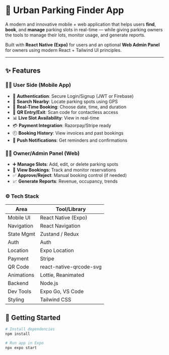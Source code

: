 # 🚗 Urban Parking Finder App

A modern and innovative mobile + web application that helps users **find**, **book**, and **manage** parking slots in real-time — while giving parking owners the tools to manage their lots, monitor usage, and generate reports.

Built with **React Native (Expo)** for users and an optional **Web Admin Panel** for owners using modern React + Tailwind UI principles.

---

## ✨ Features

### 🧑‍💼 User Side (Mobile App)

- 🔐 **Authentication**: Secure Login/Signup (JWT or Firebase)
- 📍 **Search Nearby**: Locate parking spots using GPS
- 📅 **Real-Time Booking**: Choose date, time, and duration
- 📲 **QR Entry/Exit**: Scan code for contactless access
- 📊 **Live Slot Availability**: View in real-time
- 💳 **Payment Integration**: Razorpay/Stripe ready
- 🕘 **Booking History**: View invoices and past bookings
- 🔔 **Push Notifications**: Get reminders and confirmations

### 🧑‍💼 Owner/Admin Panel (Web)

- ➕ **Manage Slots**: Add, edit, or delete parking spots
- 📆 **View Bookings**: Track and monitor reservations
- ✅ **Approve/Reject**: Manual booking control (if needed)
- 📈 **Generate Reports**: Revenue, occupancy, trends

### ⚙️ Tech Stack
| Area        | Tool/Library           |
|-------------|------------------------|
| Mobile UI   | React Native (Expo)    |
| Navigation  | React Navigation       |
| State Mgmt  | Zustand / Redux        |
| Auth        | Auth                   |
| Location    | Expo Location          |
| Payment     | Stripe                 |
| QR Code     | react-native-qrcode-svg|
| Animations  | Lottie, Reanimated     |
| Backend     | Node.js                |
| Dev Tools   | Expo Go, VS Code       |
| Styling     | Tailwind CSS           |   

## 🚀 Getting Started

```bash
# Install dependencies
npm install

# Run app in Expo
npx expo start

